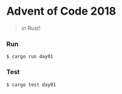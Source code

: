 # Advent of Code 2018

> in Rust!


### Run

```
$ cargo run day01
```

### Test

```
$ cargo test day01
```
